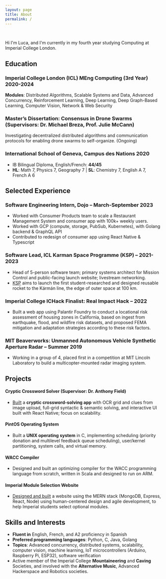 ```yaml
---
layout: page
title: About
permalink: /
---
```


<br>

Hi I'm Luca, and I'm currently in my fourth year studying Computing at Imperial College London.

## Education

### Imperial College London (ICL) MEng Computing (3rd Year) 2020-2024  

**Modules**: Distributed Algorithms, Scalable Systems and Data, Advanced Concurrency, Reinforcement Learning, Deep Learning, Deep Graph-Based Learning, Computer Vision, Network & Web Security

### Master’s Dissertation: Consensus in Drone Swarms (Supervisors: Dr. Michael Breza, Prof. Julie McCann)

Investigating decentralized distributed algorithms and communication protocols for enabling drone swarms to self-organize. (Ongoing)

### International School of Geneva, Campus des Nations 2020

- IB Bilingual Diploma, English/French: **44/45**
- **HL**: Math 7, Physics 7, Geography 7 | **SL**: Chemistry 7, English A 7, French A 6

## Selected Experience

### Software Engineering Intern, Dojo – March-September 2023

- Worked with Consumer Products team to scale a Restaurant Management System and consumer app with 100k+ weekly users.
- Worked with GCP (compute, storage, PubSub, Kubernetes), with Golang backend & GraphQL API
- Contributed to redesign of consumer app using React Native & Typescript

### Software Lead, ICL Karman Space Programme (KSP) – 2021-2023

- Head of 5-person software team; primary systems architect for Mission Control and public-facing launch website; livestream networking.
- [KSP](https://www.karmanspace.co.uk) aims to launch the first student-researched and designed reusable rocket to the Kármán line, the edge of outer space at 100 km.

### Imperial College ICHack Finalist: Real Impact Hack – 2022

- Built a web app using Palantir Foundry to conduct a locational risk assessment of housing zones in California, based on ingest from earthquake, flood, and wildfire risk datasets, and proposed FEMA mitigation and adaptation strategies according to these risk factors.

### MIT Beaverworks: Unmanned Autonomous Vehicle Synthetic Aperture Radar – Summer 2019

- Working in a group of 4, placed first in a competition at MIT Lincoln Laboratory to build a multicopter-mounted radar imaging system.

## Projects

#### Cryptic Crossword Solver (Supervisor: Dr. Anthony Field)

- [Built](https://youtu.be/CtfQF-ipXNU) a **cryptic crossword-solving app** with OCR grid and clues from image upload, full-grid syntactic & semantic solving, and interactive UI built with React Native; focus on scalability.

#### PintOS Operating System

- Built a **UNIX operating system** in C, implementing scheduling (priority donation and multilevel feedback queue scheduling), user/kernel partitioning, system calls, and virtual memory.

#### WACC Compiler

- Designed and built an optimizing compiler for the WACC programming language from scratch, written in Scala and designed to run on ARM.

#### Imperial Module Selection Website

- [Designed and built](https://youtu.be/J-pulGH5TqM) a website using the MERN stack (MongoDB, Express, React, Node) using human-centered design and agile development, to help Imperial students select optional modules.


## Skills and Interests

- **Fluent in** English, French, and A2 proficiency in Spanish
- **Preferred programming languages**: Python, C, Java, Golang
- **Topics**: Advanced concurrency, distributed systems, scalability, computer vision, machine learning, IoT microcontrollers (Arduino, Raspberry Pi, ESP32), software verification
- Active member of the Imperial College **Mountaineering** and **Caving** Societies, and involved with the **Alternative Music**, Advanced Hackerspace and Robotics societies.